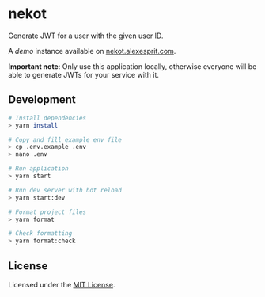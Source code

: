 # nekot

Generate JWT for a user with the given user ID.

A *demo* instance available on [nekot.alexesprit.com](https://nekot.alexesprit.com/).

**Important note**: Only use this application locally, otherwise everyone will be able to generate JWTs for your service with it.

## Development

```sh
# Install dependencies
> yarn install

# Copy and fill example env file
> cp .env.example .env
> nano .env

# Run application
> yarn start

# Run dev server with hot reload
> yarn start:dev

# Format project files
> yarn format

# Check formatting
> yarn format:check
```

## License

Licensed under the [MIT License](LICENSE).
